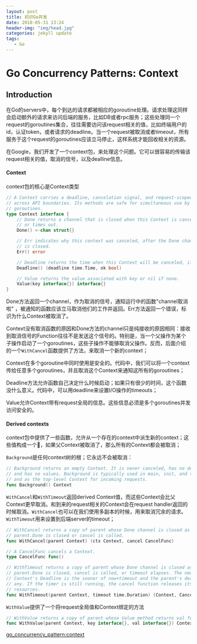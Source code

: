 ```yaml
---
layout: post
title: 初识Go并发
date: 2018-05-31 13:24
header-img: "img/head.jpg"
categories: jekyll update
tags:
   - Go
---
```


# Go Concurrency Patterns: Context

## Introduction

在Go的servers中，每个到达的请求都被相应的goroutine处理。请求处理这同样会启动额外的请求来访问后端的服务，比如DB或者rpc服务；这些处理同一个request的goroutines集合，往往需要访问该request相关的值，比如终端用户的id，认证token，或者请求的deadline。当一个request被取消或者timeout，所有服务于这个request的goroutines应该立马停止，这样系统才能回收相关的资源。

在Google，我们开发了一个context包，来处理这个问题。它可以很容易的传输该request相关的值，取消的信号，以及dealline信息。

#### Context

context包的核心是Context类型

```go
// A Context carries a deadline, cancelation signal, and request-scoped values
// across API boundaries. Its methods are safe for simultaneous use by multiple
// goroutines.
type Context interface {
    // Done returns a channel that is closed when this Context is canceled
    // or times out.
    Done() <-chan struct{}

    // Err indicates why this context was canceled, after the Done channel
    // is closed.
    Err() error

    // Deadline returns the time when this Context will be canceled, if any.
    Deadline() (deadline time.Time, ok bool)

    // Value returns the value associated with key or nil if none.
    Value(key interface{}) interface{}
}
```

Done方法返回一个channel，作为取消的信号，通知运行中的函数"channel取消啦" ，被通知的函数应该立马取消他们的工作并返回。Err方法返回一个错误，标识为什么Context被取消了。

Context没有取消函数的原因和Done方法的channel只是纯接收的原因相同：接收到取消信号的Function往往不是发送这个信号的。特别是，当一个父操作为某个子操作启动了一个goroutines，这些子操作不能够取消父操作。反而，后面介绍的一个`WithCancel`函数提供了方法，来取消一个新的context；

Context在多个goroutine中同时使用是安全的。代码中，我们可以将一个context传给任意多个goroutines，并且取消这个Context来通知这所有的goroutines；

Deadline方法允许函数自己决定什么时候启动；如果只有很少的时间，这个函数没什么意义。代码中，可以用deadline来设置I/O操作的timeouts；

Value允许Context带有request全局的信息。这些信息必须是多个goroutines并发访问安全的。

#### Derived contexts

context包中提供了一些函数，允许从一个存在的context中派生新的context；这些值构成一个🌲，如果父Context被取消了，那么所有的Context都会被取消；

`Background`是任何context树的根；它永远不会被取消：

```go
// Background returns an empty Context. It is never canceled, has no deadline,
// and has no values. Background is typically used in main, init, and tests,
// and as the top-level Context for incoming requests.
func Background() Context
```

`WithCancel`和`WithTimeout`返回derived Context值，而这些Context会比父Context更早取消。和到来的request相关的Context会在request handler返回的时候取消。`WithCancel`也可以在我们使用多副本的时候，用来取消冗余的请求。`WithTimeout`用来设置到后端server的timeout；

```go
// WithCancel returns a copy of parent whose Done channel is closed as soon as
// parent.Done is closed or cancel is called.
func WithCancel(parent Context) (ctx Context, cancel CancelFunc)

// A CancelFunc cancels a Context.
type CancelFunc func()

// WithTimeout returns a copy of parent whose Done channel is closed as soon as
// parent.Done is closed, cancel is called, or timeout elapses. The new
// Context's Deadline is the sooner of now+timeout and the parent's deadline, if
// any. If the timer is still running, the cancel function releases its
// resources.
func WithTimeout(parent Context, timeout time.Duration) (Context, CancelFunc)
```

`WithValue`提供了一个将request全局值和Context绑定的方法

```go
// WithValue returns a copy of parent whose Value method returns val for key.
func WithValue(parent Context, key interface{}, val interface{}) Context
```

[go_concurrency_pattern:context](https://blog.golang.org/context)